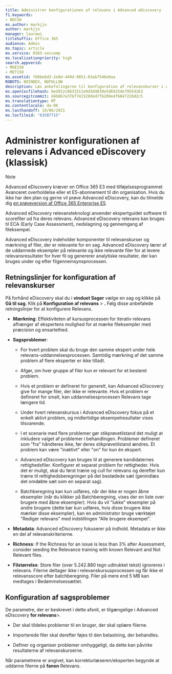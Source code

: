 ```yaml
---
title: Administrer konfigurationen af relevans i Advanced eDiscovery
f1.keywords:
- NOCSH
ms.author: markjjo
author: markjjo
manager: laurawi
titleSuffix: Office 365
audience: Admin
ms.topic: article
ms.service: O365-seccomp
ms.localizationpriority: high
search.appverid:
- MOE150
- MET150
ms.assetid: fd6be6d3-2e8d-449d-9851-03ab7546e6aa
ROBOTS: NOINDEX, NOFOLLOW
description: Læs anbefalingerne til konfiguration af relevanskurser i Advanced eDiscovery at score filer ud fra deres relevans og generere analytiske resultater.
ms.openlocfilehash: bed912c0631511e9d3d4839e5d6925de79554163
ms.sourcegitcommit: d4b867e37bf741528ded7fb289e4f6847228d2c5
ms.translationtype: MT
ms.contentlocale: da-DK
ms.lasthandoff: 10/06/2021
ms.locfileid: "63587715"
---
```

# <a name="manage-relevance-setup-in-advanced-ediscovery-classic"></a>Administrer konfigurationen af relevans i Advanced eDiscovery (klassisk)

> [!NOTE]
> Advanced eDiscovery kræver en Office 365 E3 med tilføjelsesprogrammet Avanceret overholdelse eller et E5-abonnement til din organisation. Hvis du ikke har den plan og gerne vil prøve Advanced eDiscovery, kan du tilmelde dig [en prøveversion af Office 365 Enterprise E5](https://go.microsoft.com/fwlink/p/?LinkID=698279). 
  
 Advanced eDiscovery relevansteknologi anvender ekspertguidet software til scorefiler ud fra deres relevans. Advanced eDiscovery relevans kan bruges til ECA (Early Case Assessment), nedslagning og gennemgang af fileksempel. 
  
 Advanced eDiscovery indeholder komponenter til relevanskurser og mærkning af filer, der er relevante for en sag. Advanced eDiscovery lærer af de uddannede eksempler på relevante og ikke relevante filer for at levere relevansresultater for hver fil og genererer analytiske resultater, der kan bruges under og efter filgennemsynsprocessen. 
  
## <a name="guidelines-for-setting-up-relevance-training"></a>Retningslinjer for konfiguration af relevanskurser

 På forhånd eDiscovery skal du i **vinduet Sager** vælge en sag og klikke på **Gå til sag**. Klik på **Konfiguration af relevans** \> **.** Følg disse anbefalede retningslinjer for at konfigurere Relevans. 
  
- **Mærkning**: Effektiviteten af kursusprocessen for iterativ relevans afhænger af ekspertens mulighed for at mærke fileksempler med præcision og ensartethed.

- **Sagsproblemer**:
  
  - For hvert problem skal du bruge den samme ekspert under hele relevans-uddannelsesprocessen. Samtidig mærkning af det samme problem af flere eksperter er ikke tilladt.
  
  - Afgør, om hver gruppe af filer kun er relevant for et bestemt problem.

  - Hvis et problem er defineret for generelt, kan Advanced eDiscovery give for mange filer, der ikke er relevante. Hvis et problem er defineret for smalt, kan uddannelsesprocessen Relevans tage længere tid. 

  - Under hvert relevanskursus i Advanced eDiscovery fokus på et enkelt aktivt problem, og midlertidige eksempelresultater vises tilsvarende.

  - I et scenarie med flere problemer gør stikprøvetilstand det muligt at inkludere valget af problemer i behandlingen. Problemer defineret som "fra" håndteres ikke, før deres stikprøvetilstand ændres. Et problem kan være "inaktivt" eller "on" for kun én ekspert.

  - Advanced eDiscovery kan bruges til at generere kandidaternes rettighedsfiler. Konfigurer et separat problem for rettigheder. Hvis det er muligt, skal du først træne og cull for relevans og derefter kun træne til rettighedsberegninger på det bestødede sæt (genindlæs det omdøbte sæt som en separat sag). 

  - Batchberegning kan kun udføres, når der ikke er nogen åbne eksempler (når du klikker på Batchberegning, vises der en liste over brugere med åbne eksempler). Hvis du vil "lukke" eksempler på andre brugere (dette bør kun udføres, hvis disse brugere ikke mærker disse eksempler), kan en administrator bruge værktøjet "Rediger relevans" med indstillingen "Alle brugere eksempel".

- **Metadata**: Advanced eDiscovery fokuserer på indhold. Metadata er ikke en del af relevanskriterierne.

- **Richness**: If the Richness for an issue is less than 3% after Assessment, consider seeding the Relevance training with known Relevant and Not Relevant files.

- **Filstørrelse**: Store filer (over 5.242.880 tegn udtrukket tekst) ignoreres i relevans. Filerne deltager ikke i relevanskursusprocessen og får ikke et relevansscore efter batchberegning. Filer på mere end 5 MB kan medtages i Bedømmelsessættet.

## <a name="setting-up-case-issues"></a>Konfiguration af sagsproblemer

De parametre, der er beskrevet i dette afsnit, er tilgængelige i Advanced eDiscovery **for relevans**\>.
  
- Der skal tildeles problemer til en bruger, der skal oplære filerne.

- Importerede filer skal derefter føjes til den belastning, der behandles.

- Definer og organiser problemer omhyggeligt, da dette kan påvirke resultaterne af relevanskurserne.

Når parametrene er angivet, kan korrekturlæseren/eksperten begynde at uddanne filerne på **fanen** Relevans.

